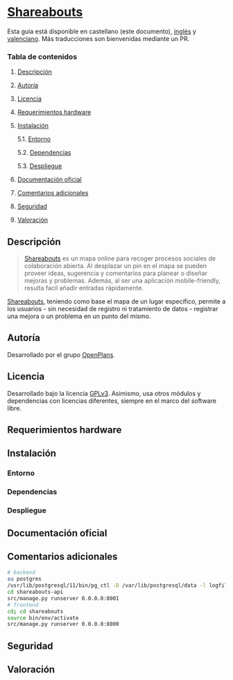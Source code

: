 # [Shareabouts](https://github.com/openplans/shareabouts)

Esta guia está disponible en castellano (este documento), [inglés](README_en.md) y [valenciano](README_cat.md). Más traducciones son bienvenidas mediante un PR.

### Tabla de contenidos
1. [ Descripción ](#desc)
2. [ Autoría ](#authorship)
3. [ Licencia ](#license)
4. [ Requerimientos hardware ](#reqs)
5. [ Instalación ](#install)

	5.1. [ Entorno ](#env) 
	
	5.2. [ Dependencias ](#deps)
	
	5.3. [ Despliegue ](#deploy)


	
6. [ Documentación oficial ](#docs)
7. [ Comentarios adicionales ](#comms)
8. [ Seguridad ](#sec)
9. [ Valoración ](#val)

<a name="desc"></a>
## Descripción

> [Shareabouts](https://github.com/openplans/shareabouts#shareabouts-) es un mapa online para recoger procesos sociales de colaboración abierta. Al desplazar un pin en el mapa se pueden proveer ideas, sugerencia y comentarios para planear o diseñar mejoras y problemas. Además, al ser una aplicación mobile-friendly, resulta facil añadir entradas rápidamente.

[Shareabouts](https://github.com/openplans/shareabouts), teniendo como base el mapa de un lugar específico, permite a los usuarios - sin necesidad de registro ni tratamiento de datos - registrar una mejora o un problema en un punto del mismo.


<a name="authorship"></a>
## Autoría

Desarrollado por el grupo [OpenPlans](https://openplans.org).

<a name="license"></a>
## Licencia

Desarrollado bajo la licencia [GPLv3](https://github.com/openplans/shareabouts/blob/master/LICENSE.txt). Asimismo, usa otros módulos y dependencias con licencias diferentes, siempre en el marco del software libre.

<a name="reqs"></a>
## Requerimientos hardware

<a name="install"></a>
## Instalación


<a name="env"></a>
### Entorno
<a name="deps"></a>
### Dependencias
<a name="deploy"></a>
### Despliegue
<a name="docs"></a>
## Documentación oficial
<a name="comms"></a>
## Comentarios adicionales
```bash
# backend
su postgres
/usr/lib/postgresql/11/bin/pg_ctl -D /var/lib/postgresql/data -l logfile start
cd shareabouts-api
src/manage.py runserver 0.0.0.0:8001
# frontend
cd; cd shareabouts
source bin/env/activate
src/manage.py runserver 0.0.0.0:8000
```
<a name="sec"></a>
## Seguridad
<a name="val"></a>
## Valoración
